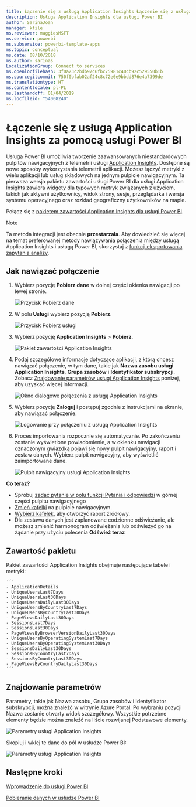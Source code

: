 ```yaml
---
title: Łączenie się z usługą Application Insights Łączenie się z usługą Power BI
description: Usługa Application Insights dla usługi Power BI
author: SarinaJoan
manager: kfile
ms.reviewer: maggiesMSFT
ms.service: powerbi
ms.subservice: powerbi-template-apps
ms.topic: conceptual
ms.date: 08/10/2018
ms.author: sarinas
LocalizationGroup: Connect to services
ms.openlocfilehash: 3f0a23c2bdb97c6fbc75981c40cb92c529550b1b
ms.sourcegitcommit: 750f0bfab02af24c8c72e6e9bbdd876e4a7399de
ms.translationtype: HT
ms.contentlocale: pl-PL
ms.lasthandoff: 01/04/2019
ms.locfileid: "54008240"
---
```

# <a name="connect-to-application-insights-with-power-bi"></a>Łączenie się z usługą Application Insights za pomocą usługi Power BI
Usługa Power BI umożliwia tworzenie zaawansowanych niestandardowych pulpitów nawigacyjnych z telemetrii usługi [Application Insights](/azure/application-insights/app-insights-overview/). Dostępne są nowe sposoby wykorzystania telemetrii aplikacji. Możesz łączyć metryki z wielu aplikacji lub usług składowych na jednym pulpicie nawigacyjnym. Ta pierwsza wersja pakietu zawartości usługi Power BI dla usługi Application Insights zawiera widgety dla typowych metryk związanych z użyciem, takich jak aktywni użytkownicy, widok strony, sesje, przeglądarka i wersja systemu operacyjnego oraz rozkład geograficzny użytkowników na mapie.

Połącz się z [pakietem zawartości Application Insights dla usługi Power BI](https://app.powerbi.com/getdata/services/application-insights).

>[!NOTE]
>Ta metoda integracji jest obecnie **przestarzała**. Aby dowiedzieć się więcej na temat preferowanej metody nawiązywania połączenia między usługą Application Insights i usługą Power BI, skorzystaj z [funkcji eksportowania zapytania analizy](https://docs.microsoft.com/azure/application-insights/app-insights-export-power-bi#export-analytics-queries).

## <a name="how-to-connect"></a>Jak nawiązać połączenie
1. Wybierz pozycję **Pobierz dane** w dolnej części okienka nawigacji po lewej stronie.
   
    ![Przycisk Pobierz dane](media/service-connect-to-application-insights/pbi_getdata.png)
2. W polu **Usługi** wybierz pozycję **Pobierz**.
   
    ![Przycisk Pobierz usługi](media/service-connect-to-application-insights/pbi_getservices.png)
3. Wybierz pozycję **Application Insights** > **Pobierz**.
   
    ![Pakiet zawartości Application Insights](media/service-connect-to-application-insights/appinsights.png)
4. Podaj szczegółowe informacje dotyczące aplikacji, z którą chcesz nawiązać połączenie, w tym dane, takie jak **Nazwa zasobu usługi Application Insights**, **Grupa zasobów** i **Identyfikator subskrypcji**. Zobacz [Znajdowanie parametrów usługi Application Insights](#FindingAppInsightsParams) poniżej, aby uzyskać więcej informacji.
   
    ![Okno dialogowe połączenia z usługą Application Insights](media/service-connect-to-application-insights/pbi_contpkappinsitconnectndialog.png)    
5. Wybierz pozycję **Zaloguj** i postępuj zgodnie z instrukcjami na ekranie, aby nawiązać połączenie.
   
    ![Logowanie przy połączeniu z usługą Application Insights](media/service-connect-to-application-insights/pbi_contpkappinsitconnectn2.png)
6. Proces importowania rozpocznie się automatycznie. Po zakończeniu zostanie wyświetlone powiadomienie, a w okienku nawigacji oznaczonym gwiazdką pojawi się nowy pulpit nawigacyjny, raport i zestaw danych.  Wybierz pulpit nawigacyjny, aby wyświetlić zaimportowane dane.
   
    ![Pulpit nawigacyjny usługi Application Insights](media/service-connect-to-application-insights/pbi_contpkappinsitdash.png)

**Co teraz?**

* Spróbuj [zadać pytanie w polu funkcji Pytania i odpowiedzi](consumer/end-user-q-and-a.md) w górnej części pulpitu nawigacyjnego
* [Zmień kafelki](service-dashboard-edit-tile.md) na pulpicie nawigacyjnym.
* [Wybierz kafelek](consumer/end-user-tiles.md), aby otworzyć raport źródłowy.
* Dla zestawu danych jest zaplanowane codzienne odświeżanie, ale możesz zmienić harmonogram odświeżania lub odświeżyć go na żądanie przy użyciu polecenia **Odśwież teraz**

## <a name="whats-included"></a>Zawartość pakietu
Pakiet zawartości Application Insights obejmuje następujące tabele i metryki:  

    ´´´
    - ApplicationDetails  
    - UniqueUsersLast7Days   
    - UniqueUsersLast30Days   
    - UniqueUsersDailyLast30Days  
    - UniqueUsersByCountryLast7Days  
    - UniqueUsersByCountryLast30Days   
    - PageViewsDailyLast30Days   
    - SessionsLast7Days   
    - SessionsLast30Days  
    - PageViewsByBrowserVersionDailyLast30Days   
    - UniqueUsersByOperatingSystemLast7Days   
    - UniqueUsersByOperatingSystemLast30Days    
    - SessionsDailyLast30Days   
    - SessionsByCountryLast7Days   
    - SessionsByCountryLast30Days   
    - PageViewsByCountryDailyLast30Days  
    ´´´ 

<a name="FindingAppInsightsParams"></a>

## <a name="finding-parameters"></a>Znajdowanie parametrów
Parametry, takie jak Nazwa zasobu, Grupa zasobów i Identyfikator subskrypcji, można znaleźć w witrynie Azure Portal. Po wybraniu pozycji Nazwa zostanie otwarty widok szczegółowy. Wszystkie potrzebne elementy będzie można znaleźć na liście rozwijanej Podstawowe elementy.

![Parametry usługi Application Insights](media/service-connect-to-application-insights/pbi_contpkappinsitparams.png)

Skopiuj i wklej te dane do pól w usłudze Power BI:

![Parametry usługi Application Insights](media/service-connect-to-application-insights/pbi_contpkappinsitparam2.png)

## <a name="next-steps"></a>Następne kroki
[Wprowadzenie do usługi Power BI](service-get-started.md)

[Pobieranie danych w usłudze Power BI](service-get-data.md)

